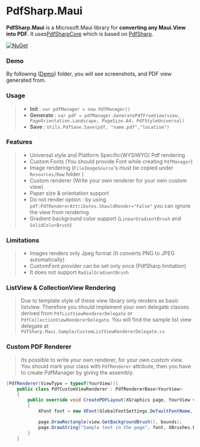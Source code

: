 PdfSharp.Maui
======================

**PdfSharp.Maui** is a Microsoft.Maui library for **converting any Maui.View into PDF**.
It uses[PdfSharpCore](https://github.com/groege/PdfSharpCore) which is based on [PdfSharp](http://www.pdfsharp.net/).


[![NuGet](https://img.shields.io/badge/nuget-v1.0.1-blue.svg?style=plastic)](https://www.nuget.org/packages/PdfSharp.Maui)


### Demo
By following ([Demo](https://github.com/akgulebubekir/PDFSharp.Maui/tree/master/Demo)) folder, you will see screenshots, and PDF view generated from.


### Usage
> - **Init** : `var pdfManager = new PdfManager()`
> - **Generate** : `var pdf = pdfManager.GeneratePdfFromView(view, PageOrientation.Landscape, PageSize.A4, PdfStyleUniversal)`
> - **Save** :  `Utils.PdfSave.Save(pdf, "name.pdf","location")`


### Features
> - Universal style and Platform Specific(WYSIWYG) Pdf rendering
> - Custom Fonts (You should provide Font while creating `PdfManager`)
> - Image rendering (`FileImageSource`'s must be copied under `Resources/Raw` folder )
> - Custom renderer (Write your own renderer for your own custom view) 
> - Paper size & orientation support
> - Do not render option : by using `pdf:PdfRendererAttributes.ShouldRender="False"` you can ignore the view from rendering
> - Gradient background color support (`LinearGradientBrush` and `SolidColorBrush`)

### Limitations
> - Images renders only Jpeg format (It converts PNG to JPEG automatically)
> - CustomFont provider can be set only once (PdfSharp limitation)
> - It does not support `RadialGradientBrush`


### ListView & CollectionView Rendering
> Due to template style of these view library only renders as basic listview. Therefore you should implement your own delegate classes derived from `PdfListViewRendererDelegate` or `PdfCollectionViewRendererDelegate`.  You will find the sample list view delegate at `PdfSharp.Maui.Sample/CustomListViewRendererDelegate.cs`


### Custom PDF Renderer
> Its possible to write your own renderer, for your own custom view. You should mark your class with `PdfRenderer` attribute, then you have to create PdfManager by giving the assembly.


```cs
[PdfRenderer(ViewType = typeof(YourView))]
	public class PdfCustomViewRenderer : PdfRendererBase<YourView>
	{
		public override void CreatePDFLayout(XGraphics page, YourView view, XRect bounds, double scaleFactor)
		{
			XFont font = new XFont(GlobalFontSettings.DefaultFontName, 14 * scaleFactor);

			page.DrawRectangle(view.GetBackgroundBrush(), bounds);
			page.DrawString("Sample text in the page", font, XBrushes.Black, bounds, XStringFormats.Center);
		}
	}
```
